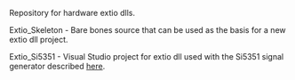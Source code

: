 Repository for hardware extio dlls.

Extio_Skeleton   - Bare bones source that can be used as the basis for a new
                   extio dll project.

Extio_Si5351     - Visual Studio project for extio dll used with the Si5351
                   signal generator described [here](https://ceworkbench.wordpress.com/2016/02/12/a-simple-si5351-signal-generator/).
